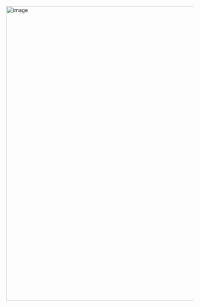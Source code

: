 <img width="2115" height="789" alt="image" src="https://github.com/user-attachments/assets/9aebcb0f-df2c-4181-9b7a-b35569781923" />
